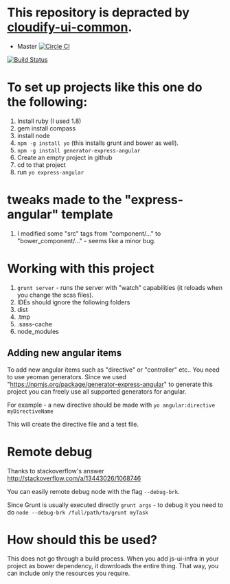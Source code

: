 
# This repository is depracted by [cloudify-ui-common](https://github.com/cloudify-cosmo/cloudify-ui-common).

* Master [![Circle CI](https://circleci.com/gh/cloudify-cosmo/gs-ui-infra/tree/master.svg?style=shield)](https://circleci.com/gh/cloudify-cosmo/gs-ui-infra/tree/master)

[![Build Status](https://travis-ci.org/guy-mograbi-at-gigaspaces/gs-ui-infra.png)](https://travis-ci.org/guy-mograbi-at-gigaspaces/gs-ui-infra.png)


# To set up projects like this one do the following:


1. Install ruby (I used 1.8)
1. gem install compass
1. install node
1. `npm -g install yo` (this installs grunt and bower as well).
1. `npm -g install generator-express-angular`
1. Create an empty project in github
1. cd to that project
1. run `yo express-angular`


# tweaks made to the "express-angular" template

1. I modified some "src" tags from "component/..." to "bower_component/..." - seems like a minor bug.


# Working with this project


1. `grunt server` - runs the server with "watch" capabilities (it reloads when you change the scss files).
1. IDEs should ignore the following folders
 1. dist
 1. .tmp
 1. .sass-cache
 1. node_modules

## Adding new angular items

To add new angular items such as "directive" or "controller" etc..
You need to use yeoman generators.
Since we used "https://npmjs.org/package/generator-express-angular" to generate this project
you can freely use all supported generators for angular.

For example - a new directive should be made with
`yo angular:directive myDirectiveName`

This will create the directive file and a test file.


# Remote debug

Thanks to stackoverflow's answer
http://stackoverflow.com/a/13443026/1068746

You can easily remote debug node with the flag `--debug-brk`.

Since Grunt is usually executed directly `grunt args` - to debug it you need to do
`node --debug-brk /full/path/to/grunt myTask`

# How should this be used?

This does not go through a build process. When you add js-ui-infra in your project as bower dependency, it downloads the entire thing. 
That way, you can include only the resources you require.
